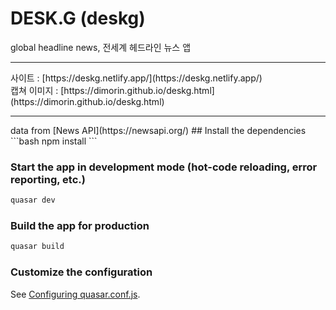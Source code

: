 # DESK.G (deskg)

global headline news, 전세계 헤드라인 뉴스 앱<br>
<hr>
사이트 : [https://deskg.netlify.app/](https://deskg.netlify.app/)<br>
캡쳐 이미지 : [https://dimorin.github.io/deskg.html](https://dimorin.github.io/deskg.html)
<hr>
data from [News API](https://newsapi.org/)
## Install the dependencies
```bash
npm install
```

### Start the app in development mode (hot-code reloading, error reporting, etc.)
```bash
quasar dev
```


### Build the app for production
```bash
quasar build
```

### Customize the configuration
See [Configuring quasar.conf.js](https://quasar.dev/quasar-cli/quasar-conf-js).
